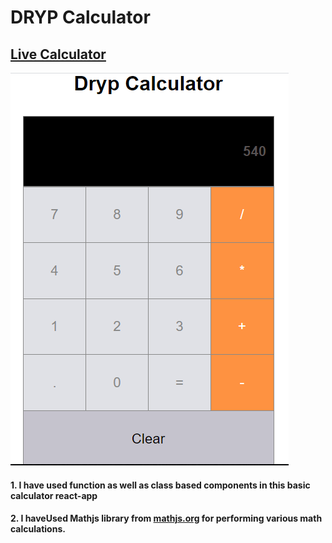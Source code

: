 # DRYP Calculator  
## [Live Calculator ](https://mydrypcalculator.netlify.app/ )



![Calculator](FinalCalci.PNG)


#### 1. I have used function as well as class based components in this basic calculator react-app
#### 2. I haveUsed Mathjs library from [mathjs.org](https://mathjs.org/) for performing various math calculations.
